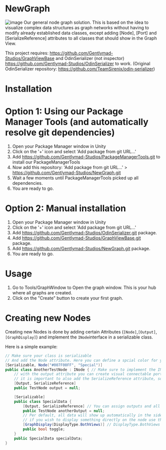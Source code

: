 # NewGraph
![image](https://user-images.githubusercontent.com/530629/219878506-2a12f872-cf5b-468e-8982-066c742bb8e7.png)
Our general node graph solution. This is based on the idea to visualize complex data structures as graph networks without having to modify already established data classes, except adding [Node], [Port] and [SerializeReference] attributes to all classes that should show in the Graph View. 

This project requires:  https://github.com/Gentlymad-Studios/GraphViewBase and OdinSerializer (not inspector) https://github.com/Gentlymad-Studios/OdinSerializer to work. (Original OdinSerializer repository: https://github.com/TeamSirenix/odin-serializer)

# Installation

# Option 1: Using our Package Manager Tools (and automatically resolve git dependencies)
1. Open your Package Manager window in Unity
2. Click on the '+' icon and select 'Add package from git URL...'
3. Add https://github.com/Gentlymad-Studios/PackageManagerTools.git to install our PackageManagerTools
4. Now add this repository: 'Add package from git URL...' > https://github.com/Gentlymad-Studios/NewGraph.git
5. Wait a few moments until PackageManagerTools picked up all dependencies.
6. You are ready to go.

# Option 2: Manual installation
1. Open your Package Manager window in Unity
2. Click on the '+' icon and select 'Add package from git URL...'
3. Add https://github.com/Gentlymad-Studios/OdinSerializer.git package.
4. Add https://github.com/Gentlymad-Studios/GraphViewBase.git package.
5. Add https://github.com/Gentlymad-Studios/NewGraph.git package.
6. You are ready to go.

# Usage
1. Go to Tools/GraphWindow to Open the graph window. This is your hub where all graphs are created.
2. Click on the "Create" button to create your first graph.

# Creating new Nodes
Creating new Nodes is done by adding certain Attributes (```[Node]```,```[Output]```,```[GraphDisplay]```) and implement the ```INode```interface in a serializable class.

Here is a simple example:
```c#
// Make sure your class is serializable
// And add the Node attribute. Here you can define a spcial color for your node as well as organize it with subcategories.
[Serializable, Node("#007F00FF", "Special")]
public class AnotherTestNode : INode { // Make sure to implement the INode interface so the graph can serialize this easily.
    // with the output attribute you can create visual connectable ports in the graph view to connect to other nodes.
    // it is important to also add the SerializeReference attribute, so that unity serializes this field as a reference.
    [Output, SerializeReference]
    public TestNode output = null;

    [Serializable]
    public class SpecialData {
        [Output, SerializeReference] // You can assign outputs and all other attributes in nested classes!
        public TestNode anotherOutput = null;
        // Per default, all data will show up automatically in the side inspector in the GraphView.
        // if you wish to display something directly on the node use the GraphDisplay attribute.
        [GraphDisplay(DisplayType.BothViews)] // DisplayType.BothViews visualizes this field both in the inspector and the node itself. 
        public bool toggle;
    }
    public SpecialData specialData;
}
```
